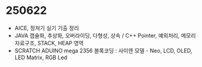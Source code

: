 # 250622  
- AICE, 정처기 실기 기출 정리  
- JAVA 캡슐화, 추상화, 오버라이딩, 다형성, 상속 /  C++ Pointer, 예외처리, 메모리 자료구조, STACK, HEAP 영역  
- SCRATCH ADUINO mega 2356 블록코딩 : 사이렌 모델 - Neo, LCD, OLED, LED Matrix, RGB Led  
